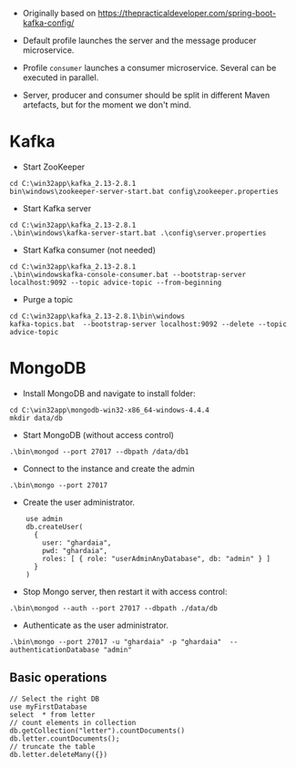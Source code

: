 * Originally based on https://thepracticaldeveloper.com/spring-boot-kafka-config/ 


* Default profile launches the server and the message producer microservice.
* Profile `consumer` launches a consumer microservice. Several can be executed in parallel.
* Server, producer and consumer should be split in different Maven artefacts, but for the moment we don't mind.

# Kafka
* Start ZooKeeper
```
cd C:\win32app\kafka_2.13-2.8.1
bin\windows\zookeeper-server-start.bat config\zookeeper.properties
```
* Start Kafka server
```
cd C:\win32app\kafka_2.13-2.8.1
.\bin\windows\kafka-server-start.bat .\config\server.properties
```
* Start Kafka consumer (not needed)
```
cd C:\win32app\kafka_2.13-2.8.1
.\bin\windowskafka-console-consumer.bat --bootstrap-server localhost:9092 --topic advice-topic --from-beginning
```
* Purge a topic
```
cd C:\win32app\kafka_2.13-2.8.1\bin\windows
kafka-topics.bat  --bootstrap-server localhost:9092 --delete --topic advice-topic
```

# MongoDB

* Install MongoDB and navigate to install folder:
```
cd C:\win32app\mongodb-win32-x86_64-windows-4.4.4
mkdir data/db
```
* Start MongoDB (without access control)
```
.\bin\mongod --port 27017 --dbpath /data/db1
```
* Connect to the instance and create the admin
```
.\bin\mongo --port 27017

```
* Create the user administrator.
```
    use admin
    db.createUser(
      {
        user: "ghardaia",
        pwd: "ghardaia",
        roles: [ { role: "userAdminAnyDatabase", db: "admin" } ]
      }
    )
```
* Stop Mongo server, then restart it with access control:
```
.\bin\mongod --auth --port 27017 --dbpath ./data/db
```
* Authenticate as the user administrator.
```
.\bin\mongo --port 27017 -u "ghardaia" -p "ghardaia"  --authenticationDatabase "admin"
```

## Basic operations

```
// Select the right DB
use myFirstDatabase
select  * from letter
// count elements in collection
db.getCollection("letter").countDocuments()
db.letter.countDocuments();
// truncate the table
db.letter.deleteMany({})
```
